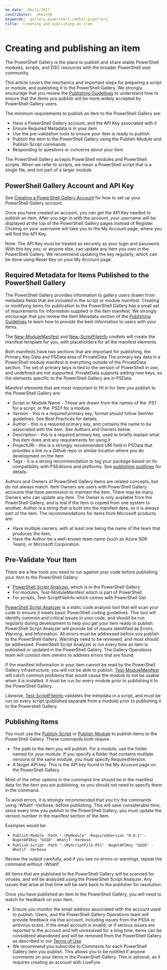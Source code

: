 ```yaml
---
ms.date:  06/12/2017
contributor:  JKeithB
keywords:  gallery,powershell,cmdlet,psgallery
title:  Creating and publishing an item
---
```

# Creating and publishing an item

The PowerShell Gallery is the place to publish and share stable PowerShell modules, scripts,
and DSC resources with the broader PowerShell user community.

This article covers the mechanics and important steps for preparing a script or module, and publishing it to the PowerShell Gallery.
We strongly encourage that you review the [Publishing Guidelines](/powershell/gallery/concepts/publishing-guidelines)
to understand how to ensure that the items you publish will be more widely accepted by PowerShell Gallery users.

The minimum requirements to publish an item to the PowerShell Gallery are:

- Have a PowerShell Gallery account, and the API Key associated with it
- Ensure Required Metadata is in your item
- Use the pre-validation tools to ensure your item is ready to publish
- Publish the item to the PowerShell Gallery using the Publish-Module and Publish-Script commands
- Responding to questions or concerns about your item

The PowerShell Gallery accepts PowerShell modules and PowerShell scripts.
When we refer to scripts, we mean a PowerShell script that is a single file, and not part of a larger module.

## PowerShell Gallery Account and API Key

See [Creating a PowerShell Gallery Account](/powershell/gallery/how-to/publishing-packages/creating-an-account)
for how to set up your PowerShell Gallery account.

Once you have created an account, you can get the API Key needed to publish an item.
After you sign in with the account, your username will be displayed at the top of the PowerShell Gallery pages instead of Register.
Clicking on your username will take you to the My Account page, where you will find the API Key.

Note: The API Key must be treated as securely as your login and password.
With this key you, or anyone else, can update any item you own in the PowerShell Gallery.
We recommend updating the key regularly, which can be done using Reset Key on your My Account page.

## Required Metadata for Items Published to the PowerShell Gallery

The PowerShell Gallery provides information to gallery users drawn from metadata fields that are included in the script or module manifest.
Creating or modifying items for publication to the PowerShell Gallery has a small set of requirements for information supplied in the item manifest.
We strongly encourage that you review the Item Metadata section of the [Publishing Guidelines](/powershell/gallery/concepts/publishing-guidelines)
to learn how to provide the best information to users with your items.

The [New-ModuleManifest](/powershell/module/microsoft.powershell.core/new-modulemanifest)
and [New-ScriptFileInfo](/powershell/module/PowerShellGet/New-ScriptFileInfo)
cmdlets will create the manifest template for you, with placeholders for all the manifest elements.

Both manifests have two sections that are important for publishing, the Primary Key Data and PSData area of PrivateData
The primary key data in a PowerShell module manifest is everything outside of the PrivateData section.
The set of primary keys is tied to the version of PowerShell in use, and undefined are not supported.
PrivateData supports adding new keys, so the elements specific to the PowerShell Gallery are in PSData.


Manifest elements that are most important to fill in for item you publish to the PowerShell Gallery are:

- Script or Module Name - Those are drawn from the names of the .PS1 for a script, or the .PSD1 for a module.
- Version - this is a required primary key, format should follow SemVer guidelines. See Best Practices for details.
- Author - this is a required primary key, and contains the name to be associated with the item. See Authors and Owners below.
- Description - this is a required primary key, used to briefly explain what this item does and any requirements for using it
- ProjectURI - this is a strongly recommended URI field in PSData that provides a link to a Github repo or similar location where you do development on the item
- Tags - it is a strong recommendation to tag your package based on its compatibility with PSEditions and platforms. See [publishing guidlines](/powershell/gallery/concepts/publishing-guidelines.md#tag-your-package-with-the-compatible-pseditions-and-platforms) for details.

Authors and Owners of PowerShell Gallery items are related concepts, but do not always match.
Item Owners are users with PowerShell Gallery accounts that have permission to maintain the item. There may be many Owners who can update any item.
The Owner is only available from the PowerShell Gallery, and is lost if the item is copied from one system to another.
Author is a string that is built into the manifest data, so it is always part of the item.
The recommendations for items from Microsoft products are:

- Have multiple owners, with at least one being the name of the team that produces the item;
- Have the Author be a well-known team name (such as Azure SDK Team), or Microsoft Corporation.


## Pre-Validate Your Item

There are a few tools you need to run against your code before publishing your item to the PowerShell Gallery:

- [PowerShell Script Analyzer](https://www.powershellgallery.com/packages/PSScriptAnalyzer/), which is in the PowerShell Gallery
- For modules, Test-ModuleManifest which is part of PowerShell
- For scripts, Test-ScriptFileInfo which comes with PowerShell Get

[PowerShell Script Analyzer](https://www.powershellgallery.com/packages/PSScriptAnalyzer/) is a static code analysis tool that
will scan your code to ensure it meets basic PowerShell coding guidelines. This tool will identify common and critical issues in your
code, and should be run regularly during development to help you get your item ready to publish.
PowerShell Script Analyzer will provide list of issues identified as Errors, Warning, and Information.
All errors must be addressed before you publish to the PowerShell Gallery. Warnings need to be reviewed, and most should be addressed.
PowerShell Script Analyzer is run every time an item is published or updated in the PowerShell Gallery.
The Gallery Operations team will contact item owners to address errors that are found.

If the manifest information in your item cannot be read by the PowerShell Gallery infrastructure, you will not be able to publish.
[Test-ModuleManifest](/powershell/module/microsoft.powershell.core/test-modulemanifest) will
catch common problems that would cause the module to not be usable when it is installed. It must be run for every module prior to publishing
it to the PowerShell Gallery.

Likewise, [Test-ScriptFileInfo](/powershell/module/PowerShellGet/test-scriptfileinfo) validates the
metadata in a script, and must be run on every script (published separate from a module) prior to publishing it to the Powershell Gallery.


## Publishing Items

You must use the [Publish-Script](/powershell/module/PowerShellGet/publish-script) or
[Publish-Module](/powershell/module/PowerShellGet/publish-module) to publish items to the PowerShell Gallery.
These commands both require

- The path to the item you will publish. For a module, use the folder named for your module. If you specify a folder that contains multiple versions of the same module, you must specify RequiredVersion.
- A Nuget API key. This is the API key found in the My Account page on the PowerShell Gallery.

Most of the other options in the command line should be in the manifest data for the item you are publishing, so you should not need to specify them in the command.

To avoid errors, it is strongly recommended that you try the commands using -Whatif -Verbose, before publishing.
This will save considerable time, since every time you publish to the PowerShell Gallery, you must update the version number in the manifest section of the item.

Examples would be:

* `Publish-Module -Path ".\MyModule" -RequiredVersion "0.0.1" -NugetAPIKey "GUID" -Whatif -Verbose`
* `Publish-Script -Path ".\MyScriptFile.PS1" -NugetAPIKey "GUID" -Whatif -Verbose`

Review the output carefully, and if you see no errors or warnings, repeat the command without -Whatif.

All items that are published to the PowerShell Gallery will be scanned for viruses, and will be analyzed using the PowerShell Script Analyzer.
Any issues that arise at that time will be sent back to the publisher for resolution.

Once you have published an item to the PowerShell Gallery, you will need to watch for feedback on your item.

- Ensure you monitor the email address associated with the account used to publish.
Users, and the PowerShell Gallery Operations team will provide feedback via that account, including issues from the PSSA or antivirus scans.
If the email account is invalid, or if serious issues are reported to the account and left unresolved for a long time, items can be considered abandoned and will be removed from the PowerShell Gallery as described in our [Terms of Use](https://www.powershellgallery.com/policies/Terms).
- We recommend you subscribe to Comments for each PowerShell Gallery item you publish.
This allows you to be notified if anyone comments on your items in the PowerShell Gallery.
This is optional, as it requires creating an account with LiveFyre.

